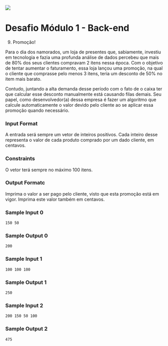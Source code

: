 ![](https://i.imgur.com/xG74tOh.png)

# Desafio Módulo 1 - Back-end

09. Promoção!

Para o dia dos namorados, um loja de presentes que, sabiamente, investiu em tecnologia e fazia uma profunda análise de dados percebeu que mais de 80% dos seus clientes compravam 2 itens nessa época. Com o objetivo de tentar aumentar o faturamento, essa loja lançou uma promoção, na qual o cliente que comprasse pelo menos 3 itens, teria um desconto de 50% no item mais barato.

Contudo, juntando a alta demanda desse período com o fato de o caixa ter que calcular esse desconto manualmente está causando filas demais. Seu papel, como desenvolvedor(a) dessa empresa é fazer um algoritmo que calcule automaticamente o valor devido pelo cliente ao se aplicar essa promoção quando necessário.

### Input Format

A entrada será sempre um vetor de inteiros positivos. Cada inteiro desse representa o valor de cada produto comprado por um dado cliente, em centavos.

### Constraints

O vetor terá sempre no máximo 100 itens.

### Output Formatc

Imprima o valor a ser pago pelo cliente, visto que esta promoção está em vigor. Imprima este valor também em centavos.

### Sample Input 0

```
150 50
```

### Sample Output 0

```
200
```
### Sample Input 1

```
100 100 100
```

### Sample Output 1

```
250
```
### Sample Input 2

```
200 150 50 100
```

### Sample Output 2

```
475
```